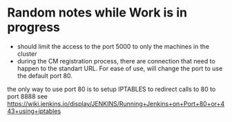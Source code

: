 # Random notes while Work is in progress

- should limit the access to the port 5000 to only the machines in the cluster
- during the CM registration process, there are connection that need to happen to the standart URL. For ease of use, will change the port to use the default port 80.

the only way to use port 80 is to setup IPTABLES to redirect calls to 80 to port 8888
see https://wiki.jenkins.io/display/JENKINS/Running+Jenkins+on+Port+80+or+443+using+iptables